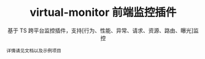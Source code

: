<div align="center">
  <h1>virtual-monitor 前端监控插件</h1>
  <p>
    基于 TS 跨平台监控插件，支持[行为、性能、异常、请求、资源、路由、曝光]监控
  </p>
</div>

```
详情请见文档以及示例项目
```
